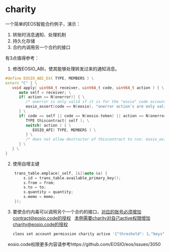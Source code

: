 # charity
一个简单的EOS智能合约例子，演示：

1. 转账时消息通知、处理机制
2. 持久化存储
3. 合约内调用另一个合约的接口

有3点值得参考：
1. 修改EOSIO_ABI，使其能够处理转发过来的通知消息。
````C++
#define EOSIO_ABI_EX( TYPE, MEMBERS ) \
extern "C" { \
   void apply( uint64_t receiver, uint64_t code, uint64_t action ) { \
      auto self = receiver; \
      if( action == N(onerror)) { \
         /* onerror is only valid if it is for the "eosio" code account and authorized by "eosio"'s "active permission */ \
         eosio_assert(code == N(eosio), "onerror action's are only valid from the \"eosio\" system account"); \
      } \
      if( code == self || code == N(eosio.token) || action == N(onerror) ) { \
         TYPE thiscontract( self ); \
         switch( action ) { \
            EOSIO_API( TYPE, MEMBERS ) \
         } \
         /* does not allow destructor of thiscontract to run: eosio_exit(0); */ \
      } \
   } \
}
````

2. 使用自增主键
````c++
    trans_table.emplace(_self, [&](auto &s) {
        s.id = trans_table.available_primary_key();
        s.from = from;
        s.to = to;
        s.quantity = quantity;
        s.memo = memo;
    });

````

3. 要使合约内毒可以调用另个一个合约的接口，对应的账号必须增加contract@eosio.code的授权
   本例需要charity对自己active权限增加charity@eosio.code的授权
   ````bash
   cleos set account permission charity active '{"threshold": 1,"keys": [{"key": "EOS7ijWCBmoXBi3CgtK7DJxentZZeTkeUnaSDvyro9dq7Sd1C3dC4","weight": 1}],"accounts": [{"permission":{"actor":"charity","permission":"eosio.code"},"weight":1}]}' owner -p charity
   ````
   eosio.code权限更多内容请参考https://github.com/EOSIO/eos/issues/3050
   
